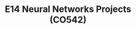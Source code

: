 ---
layout: project_batch
title: E14 Neural Networks Projects (CO542)
permalink: /co542/e14/
has_children: true
parent: Neural Networks Projects (CO542)
batch: e14
code: co542

default_thumb_image: /data/categories/co542/thumbnail.jpg
description: 
---
